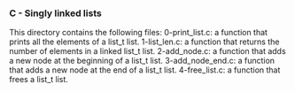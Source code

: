 ### C - Singly linked lists ###

This directory contains the following files:
0-print_list.c: a function that prints all the elements of a list_t list.
1-list_len.c: a function that returns the number of elements in a linked list_t list.
2-add_node.c: a function that adds a new node at the beginning of a list_t list.
3-add_node_end.c: a function that adds a new node at the end of a list_t list.
4-free_list.c: a function that frees a list_t list.
